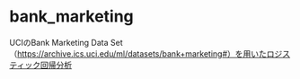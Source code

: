 # bank_marketing
UCIのBank Marketing Data Set（https://archive.ics.uci.edu/ml/datasets/bank+marketing#）を用いたロジスティック回帰分析
